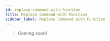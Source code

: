 ```yaml
---
id: replace-command-with-function
title: Replace Command with Function
sidebar_label: Replace Command with Function
---
```


> Coming soon!
